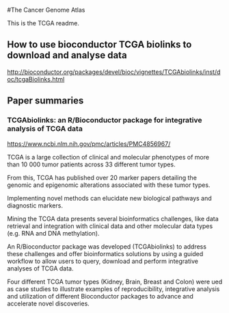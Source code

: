 #The Cancer Genome Atlas

This is the TCGA readme.

## How to use bioconductor TCGA biolinks to download and analyse data
http://bioconductor.org/packages/devel/bioc/vignettes/TCGAbiolinks/inst/doc/tcgaBiolinks.html


## Paper summaries

### TCGAbiolinks: an R/Bioconductor package for integrative analysis of TCGA data

https://www.ncbi.nlm.nih.gov/pmc/articles/PMC4856967/

TCGA is a large collection of clinical and molecular phenotypes of more than 10 000 tumor patients across 33 different tumor types. 

From this, TCGA has published over 20 marker papers detailing the genomic and epigenomic alterations associated with these tumor types. 

Implementing novel methods can elucidate new biological pathways and diagnostic markers. 

Mining the TCGA data presents several bioinformatics challenges, like data retrieval and integration with clinical data and other molecular data types (e.g. RNA and DNA methylation).

An R/Bioconductor package was developed (TCGAbiolinks) to address these challenges and offer bioinformatics solutions by using a guided workflow to allow users to query, download and perform integrative analyses of TCGA data.

Four different TCGA tumor types (Kidney, Brain, Breast and Colon) were ued as case studies to illustrate examples of reproducibility, integrative analysis and utilization of different Bioconductor packages to advance and accelerate novel discoveries.
